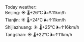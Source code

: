 Today weather:  
Beijing: ☀️   🌡️+26°C 🌬️↖11km/h  
Tianjin: ☀️   🌡️+24°C 🌬️↑11km/h  
Shijiazhuang: ☀️   🌡️+25°C 🌬️↑16km/h  
Tangshan: ☀️   🌡️+22°C 🌬️↑11km/h  
